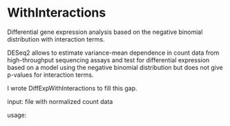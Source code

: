 # WithInteractions
Differential gene expression analysis based on the negative binomial distribution with interaction terms.

DESeq2 allows to estimate variance-mean dependence in count data from high-throughput sequencing assays and test for differential expression based on a model using the negative binomial distribution but does not give p-values for interaction terms.

I wrote DiffExpWithInteractions to fill this gap.

input: file with normalized count data

usage: 
